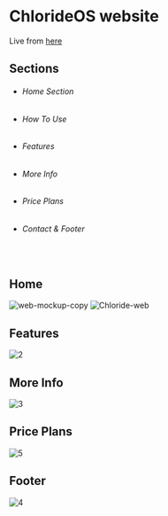 # ChlorideOS website

Live from <a href="https://chlorideos.netlify.app/">here</a>

## Sections
* ###### Home Section
* ###### How To Use
* ###### Features
* ###### More Info
* ###### Price Plans
* ###### Contact & Footer
<br>

## Home
<img src="https://i.ibb.co/68cmgRK/web-mockup-copy.jpg" alt="web-mockup-copy" border="0">
<img src="https://i.ibb.co/YWFKXSG/Chloride-web.jpg" alt="Chloride-web" border="0">

## Features
<img src="https://i.ibb.co/fMMXCpt/2.jpg" alt="2" border="0">

## More Info
<img src="https://i.ibb.co/58Rf6K0/3.jpg" alt="3" border="0">

## Price Plans
<img src="https://i.ibb.co/yXKJrhm/5.jpg" alt="5" border="0">


## Footer
<img src="https://i.ibb.co/zr5dM7y/4.jpg" alt="4" border="0">

